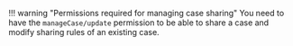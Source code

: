 !!! warning "Permissions required for managing case sharing"
    You need to have the `manageCase/update` permission to be able to share a case and modify sharing rules of an existing case.